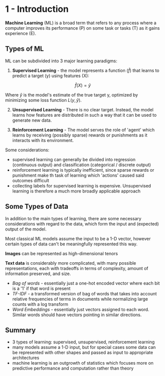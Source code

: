 # 1 - Introduction

**Machine Learning** (ML) is a broad term that refers to any process where a computer improves its performance (P) on some task or tasks (T) as it gains experience (E).

## Types of ML

ML can be subdivided into 3 major learning paradigms:

1. **Supervised Learning** - the model represents a function ($\hat{f}$) that learns to predict a target (y) using features (X):

$$
\hat{f}(X) = \hat{y}
$$

Where $\hat{y}$ is the model's estimate of the true target y, optimized by minimizing some loss function $L(y, \hat{y})$.

2. **Unsupervised Learning** - There is no clear target. Instead, the model learns how features are distributed in such a way that it can be used to generate new data. 

3. **Reinforcement Learning** - The model serves the role of 'agent' which learns by receiving (possibly sparse) rewards or punishments as it interacts with its environment. 

Some considerations:

- supervised learning can generally be divided into regression (continuous output) and classification (categorical / discrete output)
- reinforcement learning is typically inefficient, since sparse rewards or punishment make th task of learning which 'actions' caused said outcomes difficult 
- collecting labels for supervised learning is expensive. Unsupervised learning is therefore a much more broadly applicable approach 

## Some Types of Data

In addition to the main types of learning, there are some necessary considerations with regard to the data, which form the input and (expected) output of the model.

Most classical ML models assume the input to be a 1-D vector, however certain types of data can't be meaningfully represented this way.

**Images** can be represented as high-dimensional tenors

**Text data** is considerably more complicated, with many possible representations, each with tradeoffs in terms of complexity, amount of information preserved, and size.

- *Bag of words* - essentially just a one-hot encoded vector where each bit is a '1' if that word is present
- *TF-IDF* - a transformed version of bag of words that takes into account relative frequencies of terms in documents while normalizing large counts with a log transform
- *Word Embeddings* - essentially just vectors assigned to each word. Similar words should have vectors pointing in similar directions. 

## Summary

- 3 types of learning: supervised, unsupervised, reinforcement learning
- many models assume a 1-D input, but for special cases some data can be represented with other shapes and passed as input to appropriate architectures
- machine learning is an outgrowth of statistics which focuses more on predictive performance and computation rather than theory
